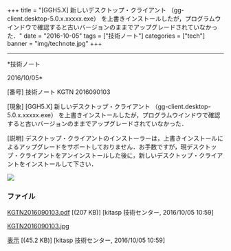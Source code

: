﻿+++
title = "[GGH5.X] 新しいデスクトップ・クライアント （gg-client.desktop-5.0.x.xxxxx.exe） を上書きインストールしたが，プログラムウインドウで確認すると古いバージョンのままでアップグレードされていなかった．"
date = "2016-10-05"
tags = ["技術ノート"]
categories = ["tech"]
banner = "img/technote.jpg"
+++

-----------------------------------------------------------------------------------------------------------------------------

*技術ノート

2016/10/05*


[番号]
技術ノート KGTN 2016090103

[現象]
[GGH5.X] 新しいデスクトップ・クライアント
（gg-client.desktop-5.0.x.xxxxx.exe）
を上書きインストールしたが，プログラムウインドウで確認すると古いバージョンのままでアップグレードされていなかった．

[説明]
デスクトップ・クライアントのインストーラーは，上書きインストールによるアップグレードをサポートしておりません．お手数ですが，現デスクトップ・クライアントをアンインストールした後に，新しいデスクトップ・クライアントをインストールして下さい．

![](http://techreport.kitasp.net/attachments/download/3043/KGTN2016090103.jpg)


### ファイル

 
 


[KGTN2016090103.pdf](http://techreport.kitasp.net/attachments/download/3042/KGTN2016090103.pdf)
 [(207 KB)] [kitasp 技術センター, 2016/10/05
10:59]

[KGTN2016090103.jpg](http://techreport.kitasp.net/attachments/download/3043/KGTN2016090103.jpg)

[表示](http://techreport.kitasp.net/attachments/3043/KGTN2016090103.jpg "表示")
 [(45.2 KB)] [kitasp 技術センター, 2016/10/05
10:59]


 


 

